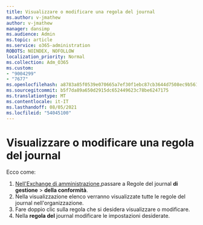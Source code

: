 ```yaml
---
title: Visualizzare o modificare una regola del journal
ms.author: v-jmathew
author: v-jmathew
manager: dansimp
ms.audience: Admin
ms.topic: article
ms.service: o365-administration
ROBOTS: NOINDEX, NOFOLLOW
localization_priority: Normal
ms.collection: Adm_O365
ms.custom:
- "9004299"
- "7677"
ms.openlocfilehash: a8783a85f0539e070665a7ef30f1ebc87cb3644d7508ec9b561ad17200c97505
ms.sourcegitcommit: b5f7da89a650d2915dc652449623c78be6247175
ms.translationtype: MT
ms.contentlocale: it-IT
ms.lasthandoff: 08/05/2021
ms.locfileid: "54045100"
---
```

# <a name="view-or-modify-a-journal-rule"></a>Visualizzare o modificare una regola del journal

Ecco come:

1. [Nell'Exchange di amministrazione,](https://go.microsoft.com/fwlink/p/?linkid=2059104)passare a Regole del journal **di gestione**  >  **della conformità**.
2. Nella visualizzazione elenco verranno visualizzate tutte le regole del journal nell'organizzazione.
3. Fare doppio clic sulla regola che si desidera visualizzare o modificare.
4. Nella **regola del** journal modificare le impostazioni desiderate.
